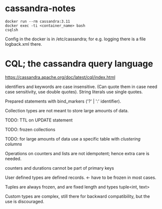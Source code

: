 # cassandra-notes

    docker run --rm cassandra:3.11
    docker exec -ti <container_name> bash
    csqlsh

Config in the docker is in /etc/cassandra; for e.g. logging there is a
file logback.xml there.

# CQL; the cassandra query language

https://cassandra.apache.org/doc/latest/cql/index.html

identifiers and keywords are case insensitive. (Can quote them in case
need case sensitivity, use double quotes).  String literals use single
quotes.

Prepared statements with bind_markers ('?' | ':' identifier).

Collection types are not meant to store large amounts of data.

TODO: TTL on UPDATE statement

TODO: frozen collections

TODO: for large amounts of data use a specific table with *clustering columns*

Operations on counters and lists are not idempotent; hence extra care
is needed.

counters and durations cannot be part of primary keys

User defined types are defined records.  <- have to be frozen in most cases.

Tuples are always frozen, and are fixed length and types tuple<int, text>

Custom types are complex, still there for backward compatibility, but
the use is discouraged.